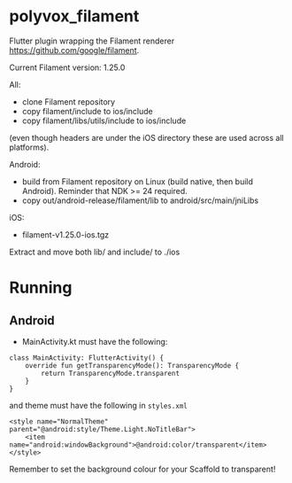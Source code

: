 # polyvox_filament

Flutter plugin wrapping the Filament renderer https://github.com/google/filament.

Current Filament version: 1.25.0

All:
- clone Filament repository 
- copy filament/include to ios/include
- copy filament/libs/utils/include to ios/include

(even though headers are under the iOS directory these are used across all platforms).

Android:
- build from Filament repository on Linux (build native, then build Android). Reminder that NDK >= 24 required.
- copy out/android-release/filament/lib to android/src/main/jniLibs

iOS:
- filament-v1.25.0-ios.tgz

Extract and move both lib/ and include/ to ./ios

# Running

## Android 

- MainActivity.kt must have the following:
```
class MainActivity: FlutterActivity() {
    override fun getTransparencyMode(): TransparencyMode {
        return TransparencyMode.transparent
    }
}
```
and theme must have the following in `styles.xml`
```
<style name="NormalTheme" parent="@android:style/Theme.Light.NoTitleBar">
    <item name="android:windowBackground">@android:color/transparent</item>
</style>
```

Remember to set the background colour for your Scaffold to transparent!


